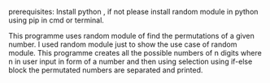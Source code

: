 prerequisites: Install python , if not please install random module in python using pip in cmd or terminal.

This programme uses random module of find the permutations of a given number.
I used random module just to show the use case of random module.
This programme creates all the possible numbers of n digits where n in user input in form of a number and then using selection using if-else block the permutated numbers are separated and printed.
